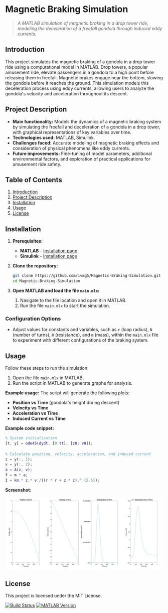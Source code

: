 # **Magnetic Braking Simulation**
> *A MATLAB simulation of magnetic braking in a drop tower ride, modeling the deceleration of a freefall gondola through induced eddy currents.*

## **Introduction**
This project simulates the magnetic braking of a gondola in a drop tower ride using a computational model in MATLAB. Drop towers, a popular amusement ride, elevate passengers in a gondola to a high point before releasing them in freefall. Magnetic brakes engage near the bottom, slowing the gondola before it reaches the ground. This simulation models this deceleration process using eddy currents, allowing users to analyze the gondola's velocity and acceleration throughout its descent.

## **Project Description**
- **Main functionality:** Models the dynamics of a magnetic braking system by simulating the freefall and deceleration of a gondola in a drop tower, with graphical representations of key variables over time.
- **Technologies used:** MATLAB, Simulink.
- **Challenges faced:** Accurate modeling of magnetic braking effects and consideration of physical phenomena like eddy currents.
- **Future improvements:** Fine-tuning of model parameters, additional environmental factors, and exploration of practical applications for amusement ride safety.

## **Table of Contents**
1. [Introduction](#introduction)
2. [Project Description](#project-description)
3. [Installation](#installation)
4. [Usage](#usage)
5. [License](#license)

## **Installation**
1. **Prerequisites:**
   - **MATLAB** - [Installation page](https://www.mathworks.com/products/matlab.html)
   - **Simulink** - [Installation page](https://www.mathworks.com/products/simulink.html)

2. **Clone the repository:**
   ```bash
   git clone https://github.com/ivmg5/Magnetic-Braking-Simulation.git
   cd Magnetic-Braking-Simulation
   ```

3. **Open MATLAB and load the file `main.mlx`:**
   1. Navigate to the file location and open it in MATLAB.
   2. Run the file `main.mlx` to start the simulation.

### **Configuration Options**
- Adjust values for constants and variables, such as `r` (loop radius), `N` (number of turns), `R` (resistance), and `m` (mass), within the `main.mlx` file to experiment with different configurations of the braking system.

## **Usage**
Follow these steps to run the simulation:
1. Open the file `main.mlx` in MATLAB.
2. Run the script in MATLAB to generate graphs for analysis.

**Example usage:**
The script will generate the following plots:
- **Position vs Time** (gondola's height during descent)
- **Velocity vs Time**
- **Acceleration vs Time**
- **Induced Current vs Time**

**Example code snippet:**
```matlab
% System initialization
[t, y] = ode45(dydt, [0 tt], [z0; v0]);

% Calculate position, velocity, acceleration, and induced current
z = y(:, 1);
v = y(:, 2);
a = A(z, v);
f = m * a;
I = km.* z.* v./((r * r + z.* z).^ (2.5));
```

**Screenshot:**

![Demo](Demo.png)

## **License**
This project is licensed under the MIT License.

[![Build Status](https://img.shields.io/badge/status-active-brightgreen)](#)
[![MATLAB Version](https://img.shields.io/badge/MATLAB-R2021b-blue)](#)
```
